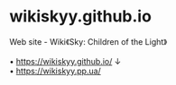 # wikiskyy.github.io
Web site - Wiki《Sky: Children of the Light》<br/><br/>
• https://wikiskyy.github.io/ ↓ <br/>
• https://wikiskyy.pp.ua/
